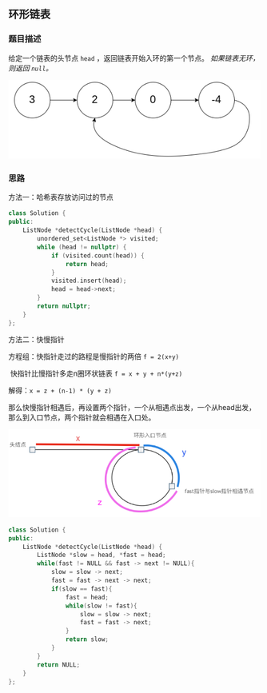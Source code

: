 ## 环形链表

### 题目描述

给定一个链表的头节点  `head` ，返回链表开始入环的第一个节点。 *如果链表无环，则返回 `null`。*

![image-20220329201707918](img/环形链表/image-20220329201707918.png)

### 思路

方法一：哈希表存放访问过的节点

```c++
class Solution {
public:
    ListNode *detectCycle(ListNode *head) {
        unordered_set<ListNode *> visited;
        while (head != nullptr) {
            if (visited.count(head)) {
                return head;
            }
            visited.insert(head);
            head = head->next;
        }
        return nullptr;
    }
};
```





方法二：快慢指针

方程组：快指针走过的路程是慢指针的两倍 `f = 2(x+y)` 

​				快指针比慢指针多走n圈环状链表 `f = x + y + n*(y+z)`

解得：`x = z + (n-1) * (y + z)`

那么快慢指针相遇后，再设置两个指针，一个从相遇点出发，一个从head出发，那么到入口节点，两个指针就会相遇在入口处。

![image-20220329201839197](img/环形链表/image-20220329201839197.png)

```c++
class Solution {
public:
    ListNode *detectCycle(ListNode *head) {
        ListNode *slow = head, *fast = head;
        while(fast != NULL && fast -> next != NULL){
            slow = slow -> next;
            fast = fast -> next -> next;
            if(slow == fast){
                fast = head;
                while(slow != fast){
                    slow = slow -> next;
                    fast = fast -> next;
                }
                return slow;
            }
        }
        return NULL;
    }
};
```

